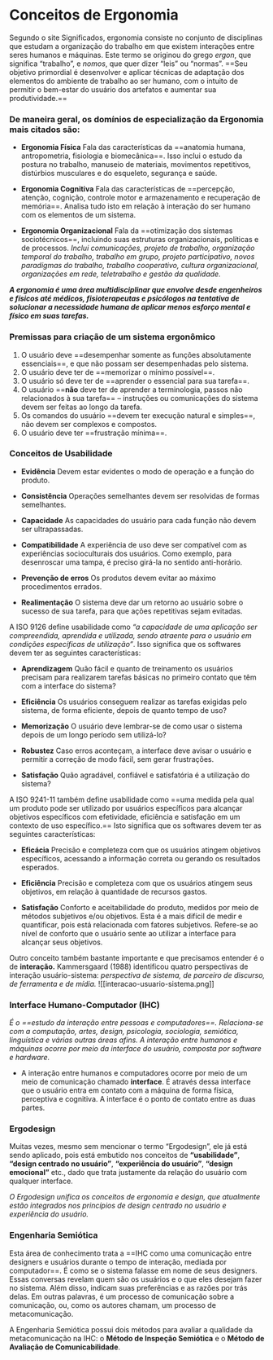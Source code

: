 # **Conceitos de Ergonomia**

Segundo o site Significados, ergonomia consiste no conjunto de disciplinas que estudam a organização do trabalho em que existem interações entre seres humanos e máquinas. Este termo se originou do grego _ergon_, que significa “trabalho”, e _nomos_, que quer dizer “leis” ou “normas”. ==Seu objetivo primordial é desenvolver e aplicar técnicas de adaptação dos elementos do ambiente de trabalho ao ser humano, com o intuito de permitir o bem-estar do usuário dos artefatos e aumentar sua produtividade.==

### De maneira geral, os domínios de especialização da Ergonomia mais citados são:

- **Ergonomia Física**
	Fala das características da ==anatomia humana, antropometria, fisiologia e biomecânica==. Isso inclui o estudo da postura no trabalho, manuseio de materiais, movimentos repetitivos, distúrbios musculares e do esqueleto, segurança e saúde.
    
- **Ergonomia Cognitiva**
	Fala das características de ==percepção, atenção, cognição, controle motor e armazenamento e recuperação de memória==. Analisa tudo isto em relação à interação do ser humano com os elementos de um sistema.
    
- **Ergonomia Organizacional**
	Fala da ==otimização dos sistemas sociotécnicos==, incluindo suas estruturas organizacionais, políticas e de processos. *Inclui comunicações, projeto de trabalho, organização temporal do trabalho, trabalho em grupo, projeto participativo, novos paradigmas do trabalho, trabalho cooperativo, cultura organizacional, organizações em rede, teletrabalho e gestão da qualidade.*

**_A ergonomia é uma área multidisciplinar que envolve desde engenheiros e físicos até médicos, fisioterapeutas e psicólogos na tentativa de solucionar a necessidade humana de aplicar menos esforço mental e físico em suas tarefas._**

### Premissas para criação de um sistema ergonômico

1. O usuário deve ==desempenhar somente as funções absolutamente essenciais==, e que não possam ser desempenhadas pelo sistema.
2. O usuário deve ter de ==memorizar o mínimo possível==.
3. O usuário só deve ter de ==aprender o essencial para sua tarefa==.
4. O usuário ==**não** deve ter de aprender a terminologia, passos não relacionados à sua tarefa== – instruções ou comunicações do sistema devem ser feitas ao longo da tarefa.
5. Os comandos do usuário ==devem ter execução natural e simples==, não devem ser complexos e compostos.
6. O usuário deve ter ==frustração mínima==.

### Conceitos de Usabilidade

- **Evidência**
	Devem estar evidentes o modo de operação e a função do produto.
    
- **Consistência**
    Operações semelhantes devem ser resolvidas de formas semelhantes.
    
- **Capacidade**
    As capacidades do usuário para cada função não devem ser ultrapassadas.
    
- **Compatibilidade**
	A experiência de uso deve ser compatível com as experiências socioculturais dos usuários. Como exemplo, para desenroscar uma tampa, é preciso girá-la no sentido anti-horário.
    
- **Prevenção de erros**
    Os produtos devem evitar ao máximo procedimentos errados.
    
- **Realimentação**
	O sistema deve dar um retorno ao usuário sobre o sucesso de sua tarefa, para que ações repetitivas sejam evitadas.

A ISO 9126 define usabilidade como _“a capacidade de uma aplicação ser compreendida, aprendida e utilizada, sendo atraente para o usuário em condições específicas de utilização”_. Isso significa que os softwares devem ter as seguintes características:
- **Aprendizagem**
	Quão fácil e quanto de treinamento os usuários precisam para realizarem tarefas básicas no primeiro contato que têm com a interface do sistema?
    
- **Eficiência**
	Os usuários conseguem realizar as tarefas exigidas pelo sistema, de forma eficiente, depois de quanto tempo de uso?
    
- **Memorização**
	O usuário deve lembrar-se de como usar o sistema depois de um longo período sem utilizá-lo?
    
- **Robustez**
	Caso erros aconteçam, a interface deve avisar o usuário e permitir a correção de modo fácil, sem gerar frustrações.
    
- **Satisfação**
	Quão agradável, confiável e satisfatória é a utilização do sistema?

A ISO 9241-11 também define usabilidade como ==uma medida pela qual um produto pode ser utilizado por usuários específicos para alcançar objetivos específicos com efetividade, eficiência e satisfação em um contexto de uso específico.== Isto significa que os softwares devem ter as seguintes características:
- **Eficácia**
	Precisão e completeza com que os usuários atingem objetivos específicos, acessando a informação correta ou gerando os resultados esperados.
    
- **Eficiência**
	Precisão e completeza com que os usuários atingem seus objetivos, em relação à quantidade de recursos gastos.
    
- **Satisfação**
	Conforto e aceitabilidade do produto, medidos por meio de métodos subjetivos e/ou objetivos. Esta é a mais difícil de medir e quantificar, pois está relacionada com fatores subjetivos. Refere-se ao nível de conforto que o usuário sente ao utilizar a interface para alcançar seus objetivos.
 
 Outro conceito também bastante importante e que precisamos entender é o de **interação.** Kammersgaard (1988) identificou quatro perspectivas de interação usuário-sistema: *perspectiva de sistema, de parceiro de discurso, de ferramenta e de mídia.*
![[interacao-usuario-sistema.png]]

### Interface Humano-Computador (IHC)

_É o ==estudo da interação entre pessoas e computadores==. Relaciona-se com a computação, artes, design, psicologia, sociologia, semiótica, linguística e várias outras áreas afins. A interação entre humanos e máquinas ocorre por meio da interface do usuário, composta por software e hardware._

- A interação entre humanos e computadores ocorre por meio de um meio de comunicação chamado **interface**. É através dessa interface que o usuário entra em contato com a máquina de forma física, perceptiva e cognitiva. A interface é o ponto de contato entre as duas partes.

### Ergodesign

Muitas vezes, mesmo sem mencionar o termo “Ergodesign”, ele já está sendo aplicado, pois está embutido nos conceitos de **“usabilidade”**, **“design centrado no usuário”**, **“experiência do usuário”**, **“design emocional”** etc., dado que trata justamente da relação do usuário com qualquer interface.

_O Ergodesign unifica os conceitos de ergonomia e design, que atualmente estão integrados nos princípios de design centrado no usuário e experiência do usuário._

### Engenharia Semiótica

Esta área de conhecimento trata a ==IHC como uma comunicação entre designers e usuários durante o tempo de interação, mediada por computador==. É como se o sistema falasse em nome de seus designers. Essas conversas revelam quem são os usuários e o que eles desejam fazer no sistema. Além disso, indicam suas preferências e as razões por trás delas. Em outras palavras, é um processo de comunicação sobre a comunicação, ou, como os autores chamam, um processo de metacomunicação.

A Engenharia Semiótica possui dois métodos para avaliar a qualidade da metacomunicação na IHC: o **Método de Inspeção Semiótica** e o **Método de Avaliação de Comunicabilidade**.
